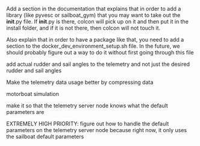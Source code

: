 Add a section in the documentation that explains that in order to add a library (like pyvesc or sailboat_gym) that you may want to take out the __init__.py file. If __init__.py is there, colcon will pick up on it and then put it in the install folder, and if it is not there, then colcon will not touch it.

Also explain that in order to have a package like that, you need to add a section to the docker_dev_environment_setup.sh file. In the future, we should probably figure out a way to do it without first going through this file


add actual rudder and sail angles to the telemetry and not just the desired rudder and sail angles


Make the telemetry data usage better by compressing data


motorboat simulation


make it so that the telemetry server node knows what the default parameters are 

EXTREMELY HIGH PRIORITY: figure out how to handle the default parameters on the telemetry server node because right now, it only uses the sailboat default parameters